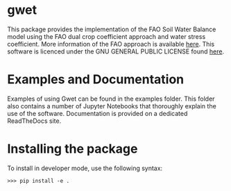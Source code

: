 # gwet
This package provides the implementation of the FAO Soil Water Balance model 
using the FAO dual crop coefficient approach and water stress coefficient.
More information of the FAO approach is available [here](http://www.fao.org/3/X0490E/X0490E00.htm). 
This software is licenced under the GNU GENERAL PUBLIC LICENSE found [here](http://www.gnu.org/licenses/gpl-3.0.txt).

# Examples and Documentation
Examples of using Gwet can be found in the examples folder. This folder 
also contains a number of Jupyter Notebooks that thoroughly explain the use 
of the software. Documentation is provided on a dedicated ReadTheDocs site.

# Installing the package

To install in developer mode, use the following syntax:

`>>> pip install -e .`
